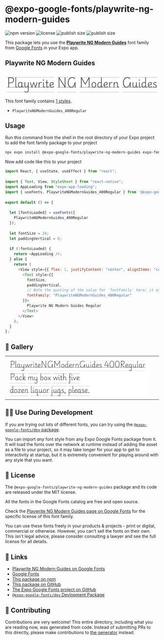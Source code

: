 # @expo-google-fonts/playwrite-ng-modern-guides

![npm version](https://flat.badgen.net/npm/v/@expo-google-fonts/playwrite-ng-modern-guides)
![license](https://flat.badgen.net/github/license/expo/google-fonts)
![publish size](https://flat.badgen.net/packagephobia/install/@expo-google-fonts/playwrite-ng-modern-guides)
![publish size](https://flat.badgen.net/packagephobia/publish/@expo-google-fonts/playwrite-ng-modern-guides)

This package lets you use the [**Playwrite NG Modern Guides**](https://fonts.google.com/specimen/Playwrite+NG+Modern+Guides) font family from [Google Fonts](https://fonts.google.com/) in your Expo app.

## Playwrite NG Modern Guides

![Playwrite NG Modern Guides](./font-family.png)

This font family contains [1 styles](#-gallery).

- `PlaywriteNGModernGuides_400Regular`

## Usage

Run this command from the shell in the root directory of your Expo project to add the font family package to your project

```sh
npx expo install @expo-google-fonts/playwrite-ng-modern-guides expo-font expo-app-loading
```

Now add code like this to your project

```js
import React, { useState, useEffect } from "react";

import { Text, View, StyleSheet } from "react-native";
import AppLoading from "expo-app-loading";
import { useFonts, PlaywriteNGModernGuides_400Regular } from '@expo-google-fonts/playwrite-ng-modern-guides';

export default () => {

  let [fontsLoaded] = useFonts({
    PlaywriteNGModernGuides_400Regular
  });

  let fontSize = 24;
  let paddingVertical = 6;

  if (!fontsLoaded) {
    return <AppLoading />;
  } else {
    return (
      <View style={{ flex: 1, justifyContent: "center", alignItems: "center" }}>
        <Text style={{
          fontSize,
          paddingVertical,
          // Note the quoting of the value for `fontFamily` here; it expects a string!
          fontFamily: "PlaywriteNGModernGuides_400Regular"
        }}>
          Playwrite NG Modern Guides Regular
        </Text>
      </View>
    );
  }
};
```

## 🔡 Gallery


||||
|-|-|-|
|![PlaywriteNGModernGuides_400Regular](./PlaywriteNGModernGuides_400Regular.ttf.png)||||


## 👩‍💻 Use During Development

If you are trying out lots of different fonts, you can try using the [`@expo-google-fonts/dev` package](https://github.com/expo/google-fonts/tree/master/font-packages/dev#readme).

You can import _any_ font style from any Expo Google Fonts package from it. It will load the fonts over the network at runtime instead of adding the asset as a file to your project, so it may take longer for your app to get to interactivity at startup, but it is extremely convenient for playing around with any style that you want.


## 📖 License

The `@expo-google-fonts/playwrite-ng-modern-guides` package and its code are released under the MIT license.

All the fonts in the Google Fonts catalog are free and open source.

Check the [Playwrite NG Modern Guides page on Google Fonts](https://fonts.google.com/specimen/Playwrite+NG+Modern+Guides) for the specific license of this font family.

You can use these fonts freely in your products & projects - print or digital, commercial or otherwise. However, you can't sell the fonts on their own. This isn't legal advice, please consider consulting a lawyer and see the full license for all details.

## 🔗 Links

- [Playwrite NG Modern Guides on Google Fonts](https://fonts.google.com/specimen/Playwrite+NG+Modern+Guides)
- [Google Fonts](https://fonts.google.com/)
- [This package on npm](https://www.npmjs.com/package/@expo-google-fonts/playwrite-ng-modern-guides)
- [This package on GitHub](https://github.com/expo/google-fonts/tree/master/font-packages/playwrite-ng-modern-guides)
- [The Expo Google Fonts project on GitHub](https://github.com/expo/google-fonts)
- [`@expo-google-fonts/dev` Devlopment Package](https://github.com/expo/google-fonts/tree/master/font-packages/dev)

## 🤝 Contributing

Contributions are very welcome! This entire directory, including what you are reading now, was generated from code. Instead of submitting PRs to this directly, please make contributions to [the generator](https://github.com/expo/google-fonts/tree/master/packages/generator) instead.
